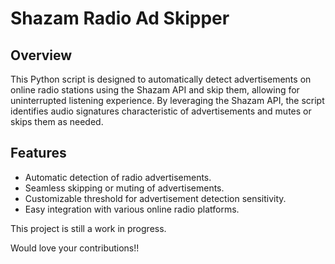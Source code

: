 # Shazam Radio Ad Skipper

## Overview

This Python script is designed to automatically detect advertisements on online radio stations using the Shazam API and skip them, allowing for uninterrupted listening experience. By leveraging the Shazam API, the script identifies audio signatures characteristic of advertisements and mutes or skips them as needed.

## Features

- Automatic detection of radio advertisements.
- Seamless skipping or muting of advertisements.
- Customizable threshold for advertisement detection sensitivity.
- Easy integration with various online radio platforms.

This project is still a work in progress.

Would love your contributions!!

